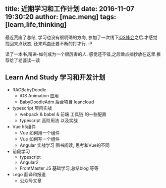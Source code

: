 title: 近期学习和工作计划
date: 2016-11-07 19:30:20
author: [mac.meng]
tags: [learn,life,thinking]
---

最近荒废了总结, 学习也没有很明确的方向, 参加了一次线下[iOS峰会](http://www.bagevent.com/event/207773?bag_track=devlink)之后.才感觉找回来点状态, 还来鸡血还要不断的打才行. :P

读了一本书,精进-如何成为一个很厉害的人. 感觉还不错,之后做点摘抄放在这里.推荐给了老婆读一读

## Learn And Study 学习和开发计划

* RACBabyDoodle
    * iOS Animation 应用
    * BabyDoodleAdm 后台项目 leancloud
* typescript 项目实战
    * webpack & babel & 前端 工具链 的一些配置
    * typescript 高阶用法 以及实战
* Vue h5组件 
    * Vue 如何用一个组件 
    * Vue 如何写一个组件
    * Angular 实战学习 图书阅读, 思考和Vue的不同
* 前段学习
    * typescript
    * Angular2 
    * FrontMaster JS 基础学习,总结blog 等等
* Lego 翻译和报道
    * 公众号文章



